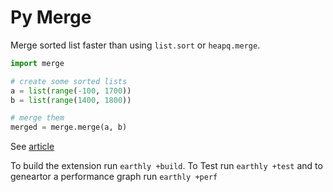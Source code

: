 # Py Merge

Merge sorted list faster than using `list.sort` or `heapq.merge`.

``` Python
import merge

# create some sorted lists
a = list(range(-100, 1700))
b = list(range(1400, 1800))

# merge them
merged = merge.merge(a, b)
```

See [article](https://earthly.dev/blog/python-timsort-merge)

To build the extension run `earthly +build`. To Test run `earthly +test` and to geneartor a performance graph run `earthly +perf` 